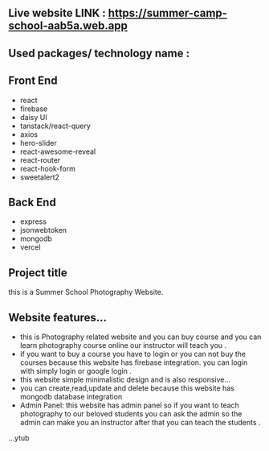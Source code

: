 ## Live website LINK : https://summer-camp-school-aab5a.web.app
## Used packages/ technology name : 
## Front End
* react
* firebase
* daisy UI
* tanstack/react-query
* axios
* hero-slider
* react-awesome-reveal
* react-router
* react-hook-form
* sweetalert2

## Back End
* express
* jsonwebtoken
* mongodb
* vercel


## Project title 
this is a Summer School Photography Website. 

## Website features...
* this is Photography related website and you can buy course and you  can learn
photography course online our instructor will teach you .
* if you want to buy a course  you have to login or you can not buy the courses because this website has firebase integration. you can login with simply login or google login .
* this website simple minimalistic design and is also responsive...
* you can create,read,update and delete because this website has mongodb database integration 
* Admin Panel: this website has admin panel so if you want to teach photography to our beloved students you can ask the admin so the admin can make you an instructor after that you can teach the students .

...ytub
   